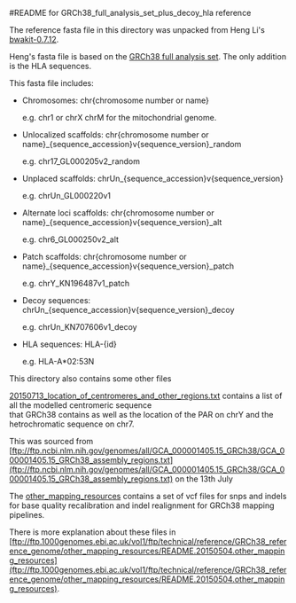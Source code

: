 #README for GRCh38_full_analysis_set_plus_decoy_hla reference

The reference fasta file in this directory was unpacked from Heng Li's [bwakit-0.7.12](http://sourceforge.net/projects/bio-bwa/files/bwakit/bwakit-0.7.12_x64-linux.tar.bz2/download).

Heng's fasta file is based on the [GRCh38 full analysis set](ftp://ftp.ncbi.nlm.nih.gov/genbank/genomes/Eukaryotes/vertebrates_mammals/Homo_sapiens/GRCh38/seqs_for_alignment_pipelines/GCA_000001405.15_GRCh38_full_plus_hs38d1_analysis_set.fna). The only addition is the HLA sequences.

This fasta file includes:

* Chromosomes: chr{chromosome number or name}

     e.g. chr1 or chrX
     chrM for the mitochondrial genome.

* Unlocalized scaffolds: chr{chromosome number or name}_{sequence_accession}v{sequence_version}_random

   e.g. chr17_GL000205v2_random

* Unplaced scaffolds: chrUn_{sequence_accession}v{sequence_version}

    e.g. chrUn_GL000220v1

* Alternate loci scaffolds: chr{chromosome number or name}_{sequence_accession}v{sequence_version}_alt

   e.g. chr6_GL000250v2_alt

* Patch scaffolds: chr{chromosome number or name}_{sequence_accession}v{sequence_version}_patch

   e.g. chrY_KN196487v1_patch 

* Decoy sequences: chrUn_{sequence_accession}v{sequence_version}_decoy

   e.g. chrUn_KN707606v1_decoy
   
* HLA sequences: HLA-{id}

   e.g. HLA-A*02:53N
 
This directory also contains some other files

[20150713_location_of_centromeres_and_other_regions.txt](ftp://ftp.1000genomes.ebi.ac.uk/vol1/ftp/technical/reference/GRCh38_reference_genome/20150713_location_of_centromeres_and_other_regions.txt) contains a list of all the modelled centromeric sequence     
that GRCh38 contains as well as the location of the PAR on chrY and the hetrochromatic sequence on chr7.

This was sourced from [ftp://ftp.ncbi.nlm.nih.gov/genomes/all/GCA_000001405.15_GRCh38/GCA_000001405.15_GRCh38_assembly_regions.txt](ftp://ftp.ncbi.nlm.nih.gov/genomes/all/GCA_000001405.15_GRCh38/GCA_000001405.15_GRCh38_assembly_regions.txt) on the 13th July

The [other_mapping_resources](ftp://ftp.1000genomes.ebi.ac.uk/vol1/ftp/technical/reference/GRCh38_reference_genome/other_mapping_resources) contains a set of vcf files for snps and indels for base quality recalibration
and indel realignment for GRCh38 mapping pipelines.

There is more explanation about these files in [ftp://ftp.1000genomes.ebi.ac.uk/vol1/ftp/technical/reference/GRCh38_reference_genome/other_mapping_resources/README.20150504.other_mapping_resources](ftp://ftp.1000genomes.ebi.ac.uk/vol1/ftp/technical/reference/GRCh38_reference_genome/other_mapping_resources/README.20150504.other_mapping_resources).
